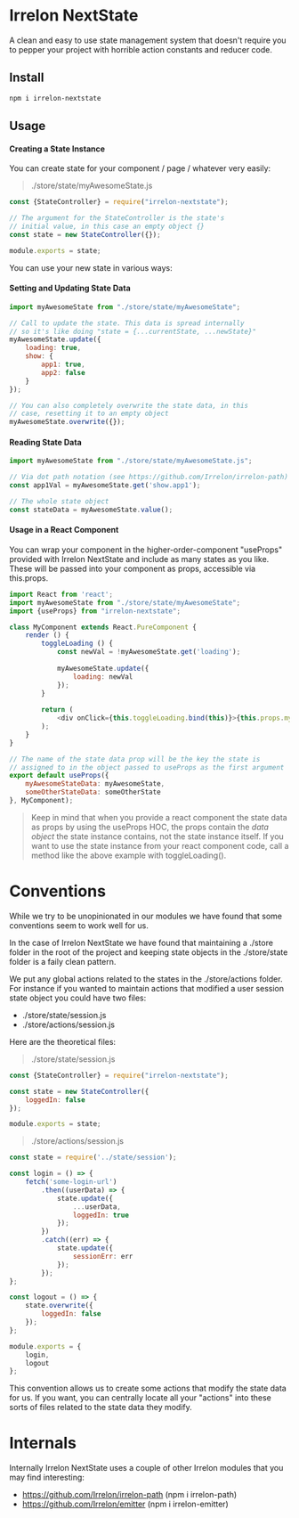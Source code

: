# Irrelon NextState
A clean and easy to use state management system that doesn't require you
to pepper your project with horrible action constants and reducer code.

## Install
```bash
npm i irrelon-nextstate
```

## Usage

#### Creating a State Instance
You can create state for your component / page / whatever very easily:

> ./store/state/myAwesomeState.js

```js
const {StateController} = require("irrelon-nextstate");

// The argument for the StateController is the state's
// initial value, in this case an empty object {}
const state = new StateController({});

module.exports = state;
```

You can use your new state in various ways:

#### Setting and Updating State Data
```js
import myAwesomeState from "./store/state/myAwesomeState";

// Call to update the state. This data is spread internally
// so it's like doing "state = {...currentState, ...newState}"
myAwesomeState.update({
	loading: true,
	show: {
		app1: true,
		app2: false
	}
});

// You can also completely overwrite the state data, in this
// case, resetting it to an empty object
myAwesomeState.overwrite({});
```

#### Reading State Data
```js
import myAwesomeState from "./store/state/myAwesomeState.js";

// Via dot path notation (see https://github.com/Irrelon/irrelon-path)
const app1Val = myAwesomeState.get('show.app1');

// The whole state object
const stateData = myAwesomeState.value();
```

#### Usage in a React Component
You can wrap your component in the higher-order-component "useProps"
provided with Irrelon NextState and include as many states as you
like. These will be passed into your component as props, accessible
via this.props.

```js
import React from 'react';
import myAwesomeState from "./store/state/myAwesomeState";
import {useProps} from "irrelon-nextstate";

class MyComponent extends React.PureComponent {
	render () {
		toggleLoading () {
			const newVal = !myAwesomeState.get('loading');
			
			myAwesomeState.update({
				loading: newVal			
			});
		}
		
		return (
			<div onClick={this.toggleLoading.bind(this)}>{this.props.myAwesomeStateData.loading}</div>
		);
	}
}

// The name of the state data prop will be the key the state is
// assigned to in the object passed to useProps as the first argument
export default useProps({
	myAwesomeStateData: myAwesomeState,
	someOtherStateData: someOtherState
}, MyComponent);
```

> Keep in mind that when you provide a react component the state data as
props by using the useProps HOC, the props contain the *data object* the
state instance contains, not the state instance itself. If you want to use
the state instance from your react component code, call a method like the
above example with toggleLoading().

# Conventions
While we try to be unopinionated in our modules we have found that some
conventions seem to work well for us.

In the case of Irrelon NextState we have found that maintaining a ./store
folder in the root of the project and keeping state objects in the
./store/state folder is a faily clean pattern.

We put any global actions related to the states in the ./store/actions
folder. For instance if you wanted to maintain actions that modified
a user session state object you could have two files:

* ./store/state/session.js
* ./store/actions/session.js

Here are the theoretical files:

> ./store/state/session.js
```js
const {StateController} = require("irrelon-nextstate");

const state = new StateController({
	loggedIn: false
});

module.exports = state;
```

> ./store/actions/session.js
```js
const state = require('../state/session');

const login = () => {
	fetch('some-login-url')
		.then((userData) => {
			state.update({
				...userData,
				loggedIn: true
			});
		})
		.catch((err) => {
			state.update({
				sessionErr: err
			});
		});
};

const logout = () => {
	state.overwrite({
		loggedIn: false
	});
};

module.exports = {
	login,
	logout
};
```

This convention allows us to create some actions that modify the state
data for us. If you want, you can centrally locate all your "actions" into
these sorts of files related to the state data they modify.

# Internals
Internally Irrelon NextState uses a couple of other Irrelon modules that
you may find interesting:

* https://github.com/Irrelon/irrelon-path (npm i irrelon-path)
* https://github.com/Irrelon/emitter (npm i irrelon-emitter)

